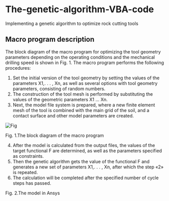 # The-genetic-algorithm-VBA-code
 Implementing a genetic algorithm to optimize rock cutting tools

## Macro program description

The block diagram of the macro program for optimizing the tool geometry parameters depending on the operating conditions and the mechanical drilling speed is shown in Fig. 1.
The macro program performs the following procedures:
1. Set the initial version of the tool geometry by setting the values of the parameters X1,. . . , Xn, as well as several options with tool geometry parameters, consisting of random numbers.
2. The construction of the tool mesh is performed by substituting the values of the geometric parameters X1 ... Xn.
3. Next, the model file system is prepared, where a new finite element mesh of the tool is combined with the main grid of the soil, and a contact surface and other model parameters are created.
 
![Fig](https://user-images.githubusercontent.com/50267432/57181450-1bc13800-6ebe-11e9-9a41-660001d68809.GIF)

Fig. 1.The block diagram of the macro program

4. After the model is calculated from the output files, the values of the target functional F are determined, as well as the parameters specified as constraints.
5. Then the genetic algorithm gets the value of the functional F and generates a new set of parameters X1,. . . , Xn, after which the step «2» is repeated.
6. The calculation will be completed after the specified number of cycle steps has passed.



Fig. 2.The model in Ansys
